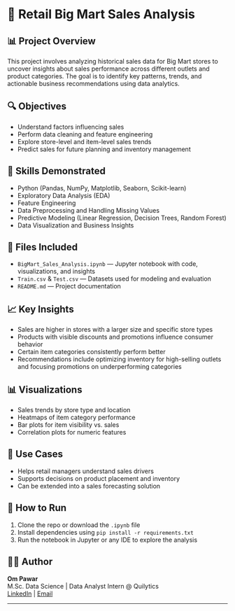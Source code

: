 # 🛒 Retail Big Mart Sales Analysis

## 📊 Project Overview
This project involves analyzing historical sales data for Big Mart stores to uncover insights about sales performance across different outlets and product categories. The goal is to identify key patterns, trends, and actionable business recommendations using data analytics.

## 🔍 Objectives
- Understand factors influencing sales
- Perform data cleaning and feature engineering
- Explore store-level and item-level sales trends
- Predict sales for future planning and inventory management

## 🧠 Skills Demonstrated
- Python (Pandas, NumPy, Matplotlib, Seaborn, Scikit-learn)
- Exploratory Data Analysis (EDA)
- Feature Engineering
- Data Preprocessing and Handling Missing Values
- Predictive Modeling (Linear Regression, Decision Trees, Random Forest)
- Data Visualization and Business Insights

## 📁 Files Included
- `BigMart_Sales_Analysis.ipynb` — Jupyter notebook with code, visualizations, and insights
- `Train.csv` & `Test.csv` — Datasets used for modeling and evaluation
- `README.md` — Project documentation

## 📈 Key Insights
- Sales are higher in stores with a larger size and specific store types
- Products with visible discounts and promotions influence consumer behavior
- Certain item categories consistently perform better
- Recommendations include optimizing inventory for high-selling outlets and focusing promotions on underperforming categories

## 📊 Visualizations
- Sales trends by store type and location
- Heatmaps of item category performance
- Bar plots for item visibility vs. sales
- Correlation plots for numeric features

## 📌 Use Cases
- Helps retail managers understand sales drivers
- Supports decisions on product placement and inventory
- Can be extended into a sales forecasting solution

## 🚀 How to Run
1. Clone the repo or download the `.ipynb` file
2. Install dependencies using `pip install -r requirements.txt`
3. Run the notebook in Jupyter or any IDE to explore the analysis

## 🧑‍💻 Author
**Om Pawar**  
M.Sc. Data Science | Data Analyst Intern @ Quilytics  
[LinkedIn](https://www.linkedin.com/in/your-profile) | [Email](mailto:yourname@gmail.com)

---

